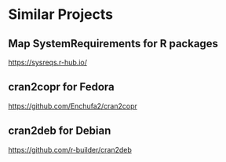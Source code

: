 # Similar Projects

## Map SystemRequirements for R packages
   https://sysreqs.r-hub.io/

## cran2copr for Fedora
   https://github.com/Enchufa2/cran2copr

## cran2deb for Debian
   https://github.com/r-builder/cran2deb